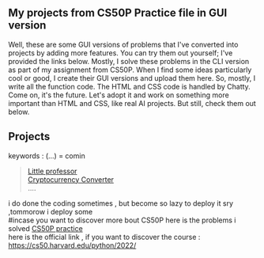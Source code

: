## My projects from CS50P Practice file in GUI version  
Well, these are some GUI versions of problems that I've converted into projects by adding more features. You can try them out yourself; I've provided the links below. Mostly, I solve these problems in the CLI version as part of my assignment from CS50P. When I find some ideas particularly cool or good, I create their GUI versions and upload them here. So, mostly, I write all the function code. The HTML and CSS code is handled by Chatty. Come on, it's the future. Let's adopt it and work on something more important than HTML and CSS, like real AI projects. But still, check them out below.
## Projects 
keywords : (...) = comin
> [Little professor](https://simple-fun-projs.vercel.app/)  
> [Cryptocurrency Converter](https://cs-50-p-based-projects.vercel.app/)   
> ....      

i do done the coding sometimes , but become so lazy to deploy it sry ,tommorow i deploy some  
#incase you want to discover more bout CS50P
here is the problems i solved [CS50P practice](https://github.com/Raufjatoi/CS50P-practice)   
here is the official link , if you want to discover the course : https://cs50.harvard.edu/python/2022/
